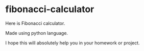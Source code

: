 # fibonacci-calculator
Here is Fibonacci calculator.

Made using python language.

I hope this will absolutely help you in your homework or project.
